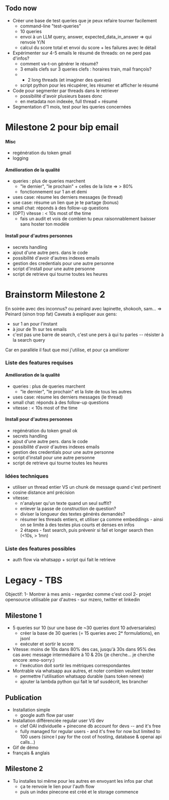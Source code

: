 ## Todo now
- Créer une base de test queries que je peux refaire tourner facilement
  - command-line "test-queries"
  - 10 queries
  - envoi à un LLM query, answer, expected_data_in_answer => qui renvoie Y/N
  - calcul du score total et envoi du score + les failures avec le détail
- Expérimenter sur 4-5 emails le résumé de threads: on ne perd pas d'infos?
  - comment va-t-on générer le résumé?
  - 3 emails clefs sur 3 queries clefs : horaires train, mail françois?
  - + 2 long threads (et imaginer des queries)
  - script python pour les récupérer, les résumer et afficher le résumé
- Code pour segmenter par threads dans le retriever
  - possibilité d'avoir plusieurs bases donc
  - en metadata non indexée, full thread + résumé
- Segmentation d'1 mois, test pour les queries concernées
# Milestone 2 pour bip email
#### Misc
+ regénération du token gmail
+ logging
#### Amélioration de la qualité
- queries : plus de queries marchent
  - "le dernier", "le prochain" + celles de la liste => > 80%
  - fonctionnement sur 1 an et demi
- uses case: résume les derniers messages (le thread)
- use case: résume un lien que je te partage (bonus)
- small chat: réponds à des follow-up questions
- (OPT) vitesse : < 10s most of the time
  - fais un audit et vois de combien tu peux raisonnablement baisser sans hoster ton modèle

#### Install pour d'autres personnes
- secrets handling
- ajout d'une autre pers. dans le code
- possibilité d'avoir d'autres indexes emails
- gestion des credentials pour une autre personne
- script d'install pour une autre personne
- script de retrieve qui tourne toutes les heures


# Brainstorm Milestone 2
En soirée avec des inconnus? ou peinard avec lapinette, shokooh, sam...
=> Peinard (sinon trop fat)
Caveats à expliquer aux gens:
- sur 1 an pour l'instant
- à jour de 1h sur tes emails
- c'est pas une barre de search, c'est une pers à qui tu parles -- résister à la search query

Car en parallèle il faut que moi j'utilise, et pour ça améliorer


### Liste des features requises
#### Amélioration de la qualité
- queries : plus de queries marchent
  - "le dernier", "le prochain" et la liste de tous les autres
- uses case: résume les derniers messages (le thread)
- small chat: réponds à des follow-up questions
- vitesse : < 10s most of the time

#### Install pour d'autres personnes
- regénération du token gmail ok
- secrets handling
- ajout d'une autre pers. dans le code
- possibilité d'avoir d'autres indexes emails
- gestion des credentials pour une autre personne
- script d'install pour une autre personne
- script de retrieve qui tourne toutes les heures





### Idées techniques
- utiliser un thread entier VS un chunk de message quand c'est pertinent
- cosine distance aml précision
- vitesse: 
  - n'analyser qu'un texte quand un seul suffit? 
  - enlever la passe de construction de question?
  - diviser la longueur des textes générés demandés?
  - résumer les threads entiers, et utiliser ça comme embeddings - ainsi on se limite à des textes plus courts et denses en infos
  - 2 étapes - fast search, puis prévenir si fail et longer search then (<10s, > 1mn)

### Liste des features possibles
- auth flow via whatsapp + script qui fait le retrieve  
# Legacy - TBS
Objectif: 
1- Montrer à mes amis - regardez comme c'est cool
2- projet opensource utilisable par d'autres - sur mzero, twitter et linkedin



## Milestone 1
- 5 queries sur 10 (sur une base de ~30 queries dont 10 adversariales)
  - créer la base de 30 queries (= 15 queries avec 2* formulations), en jsonl
  - exécuter et sortir le score
- Vitesse: moins de 10s dans 80% des cas, jusqu'à 30s dans 95% des cas avec message intermédiaire à 10 & 20s (je cherche... je cherche encore :emo-sorry:) 
  - l'exécution doit sortir les métriques correspondantes
- Montrable via whatsapp aux autres, et noter combien veulent tester
  - permettre l'utilisation whatsapp durable (sans token renew)
  - ajouter la lambda python qui fait le taf susdécrit, les brancher

## Publication
- Installation simple 
  - google auth flow par user
- Installation différenciée regular user VS dev 
  - clef OAI individuelle + pinecone db account for devs -- and it's free
  - fully managed for regular users - and it's free for now but limited to 100 users (since I pay for the cost of hosting, database & openai api calls...)
- Gif de démo
- français & anglais


## Milestone 2
- Tu installes toi même pour les autres en envoyant les infos par chat
  - ça te renvoie le lien pour l'auth flow
  - puis un index pinecone est créé et le storage commence
